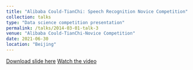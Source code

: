 ```yaml
---
title: "Alibaba Could-TianChi: Speech Recognition Novice Competition"
collection: talks
type: "Data science competition presentation"
permalink: /talks/2014-03-01-talk-3
venue: "Alibaba Could-TianChi-Novice Competition"
date: 2021-06-30
location: "Beijing"
---
```


[Download slide here](https://dl.acm.org/doi/abs/10.1145/3447248)
[Watch the video](https://www.bilibili.com/video/BV1Uq4y1E7Di?p=1)

